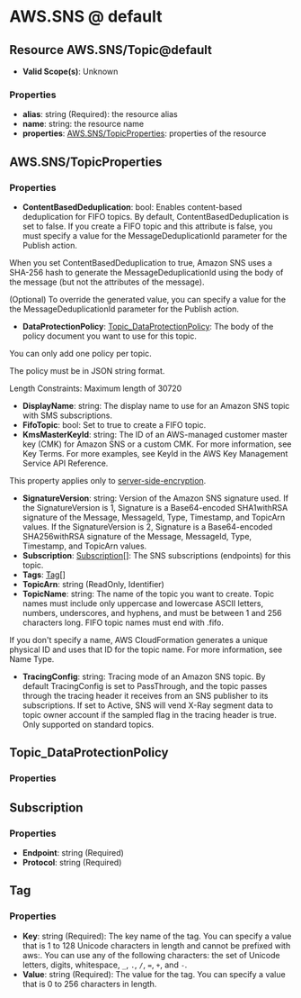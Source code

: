 # AWS.SNS @ default

## Resource AWS.SNS/Topic@default
* **Valid Scope(s)**: Unknown
### Properties
* **alias**: string (Required): the resource alias
* **name**: string: the resource name
* **properties**: [AWS.SNS/TopicProperties](#awssnstopicproperties): properties of the resource

## AWS.SNS/TopicProperties
### Properties
* **ContentBasedDeduplication**: bool: Enables content-based deduplication for FIFO topics. By default, ContentBasedDeduplication is set to false. If you create a FIFO topic and this attribute is false, you must specify a value for the MessageDeduplicationId parameter for the Publish action.

When you set ContentBasedDeduplication to true, Amazon SNS uses a SHA-256 hash to generate the MessageDeduplicationId using the body of the message (but not the attributes of the message).

(Optional) To override the generated value, you can specify a value for the the MessageDeduplicationId parameter for the Publish action.


* **DataProtectionPolicy**: [Topic_DataProtectionPolicy](#topicdataprotectionpolicy): The body of the policy document you want to use for this topic.

You can only add one policy per topic.

The policy must be in JSON string format.

Length Constraints: Maximum length of 30720
* **DisplayName**: string: The display name to use for an Amazon SNS topic with SMS subscriptions.
* **FifoTopic**: bool: Set to true to create a FIFO topic.
* **KmsMasterKeyId**: string: The ID of an AWS-managed customer master key (CMK) for Amazon SNS or a custom CMK. For more information, see Key Terms. For more examples, see KeyId in the AWS Key Management Service API Reference.

This property applies only to [server-side-encryption](https://docs.aws.amazon.com/sns/latest/dg/sns-server-side-encryption.html).
* **SignatureVersion**: string: Version of the Amazon SNS signature used. If the SignatureVersion is 1, Signature is a Base64-encoded SHA1withRSA signature of the Message, MessageId, Type, Timestamp, and TopicArn values. If the SignatureVersion is 2, Signature is a Base64-encoded SHA256withRSA signature of the Message, MessageId, Type, Timestamp, and TopicArn values.
* **Subscription**: [Subscription](#subscription)[]: The SNS subscriptions (endpoints) for this topic.
* **Tags**: [Tag](#tag)[]
* **TopicArn**: string (ReadOnly, Identifier)
* **TopicName**: string: The name of the topic you want to create. Topic names must include only uppercase and lowercase ASCII letters, numbers, underscores, and hyphens, and must be between 1 and 256 characters long. FIFO topic names must end with .fifo.

If you don't specify a name, AWS CloudFormation generates a unique physical ID and uses that ID for the topic name. For more information, see Name Type.
* **TracingConfig**: string: Tracing mode of an Amazon SNS topic. By default TracingConfig is set to PassThrough, and the topic passes through the tracing header it receives from an SNS publisher to its subscriptions. If set to Active, SNS will vend X-Ray segment data to topic owner account if the sampled flag in the tracing header is true. Only supported on standard topics.

## Topic_DataProtectionPolicy
### Properties

## Subscription
### Properties
* **Endpoint**: string (Required)
* **Protocol**: string (Required)

## Tag
### Properties
* **Key**: string (Required): The key name of the tag. You can specify a value that is 1 to 128 Unicode characters in length and cannot be prefixed with aws:. You can use any of the following characters: the set of Unicode letters, digits, whitespace, `_`, `.`, `/`, `=`, `+`, and `-`.
* **Value**: string (Required): The value for the tag. You can specify a value that is 0 to 256 characters in length.

